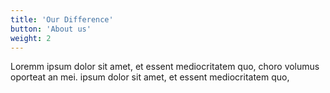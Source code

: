 ```yaml
---
title: 'Our Difference'
button: 'About us'
weight: 2
---
```


Loremm ipsum dolor sit amet, et essent mediocritatem quo, choro volumus oporteat an mei. ipsum dolor sit amet, et essent mediocritatem quo,
